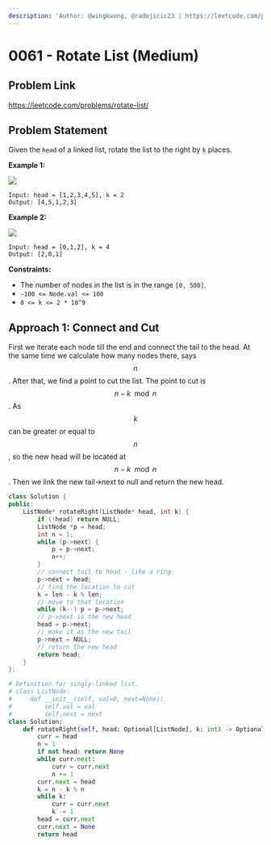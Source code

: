 ```yaml
---
description: 'Author: @wingkwong, @radojicic23 | https://leetcode.com/problems/rotate-list/'
---
```


# 0061 - Rotate List (Medium)

## Problem Link

https://leetcode.com/problems/rotate-list/

## Problem Statement

Given the `head` of a linked list, rotate the list to the right by `k` places.

**Example 1:**

![](https://assets.leetcode.com/uploads/2020/11/13/rotate1.jpg)

```
Input: head = [1,2,3,4,5], k = 2
Output: [4,5,1,2,3]
```

**Example 2:**

![](https://assets.leetcode.com/uploads/2020/11/13/roate2.jpg)

```
Input: head = [0,1,2], k = 4
Output: [2,0,1]
```

**Constraints:**

* The number of nodes in the list is in the range `[0, 500]`.
* `-100 <= Node.val <= 100`
* `0 <= k <= 2 * 10^9`

## Approach 1: Connect and Cut

First we iterate each node till the end and connect the tail to the head. At the same time we calculate how many nodes there, says $$n$$. After that, we find a point to cut the list. The point to cut is $$n - k \mod n$$. As $$k$$ can be greater or equal to $$n$$, so the new head will be located at $$n - k \mod n$$. Then we link the new tail->next to null and return the new head.

<Tabs>
<TabItem value="cpp" label="C++">
<SolutionAuthor name="@wingkwong"/>

```cpp
class Solution {
public:
    ListNode* rotateRight(ListNode* head, int k) {
        if (!head) return NULL;
        ListNode *p = head;
        int n = 1;
        while (p->next) {
            p = p->next;
            n++;
        }
        // connect tail to head - like a ring
        p->next = head;
        // find the location to cut
        k = len - k % len;
        // move to that location
        while (k--) p = p->next;
        // p->next is the new head
        head = p->next;
        // make it as the new tail
        p->next = NULL;
        // return the new head
        return head;
    }
};
```

</TabItem>

<TabItem value="py" label="Python">
<SolutionAuthor name="@radojicic23"/>

```py
# Definition for singly-linked list.
# class ListNode:
#     def __init__(self, val=0, next=None):
#         self.val = val
#         self.next = next
class Solution:
    def rotateRight(self, head: Optional[ListNode], k: int) -> Optional[ListNode]:
        curr = head
        n = 1
        if not head: return None
        while curr.next:
            curr = curr.next
            n += 1
        curr.next = head
        k = n - k % n
        while k:
            curr = curr.next
            k -= 1
        head = curr.next
        curr.next = None
        return head
```

</TabItem>
</Tabs>
